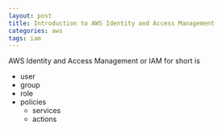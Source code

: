 ```yaml
---
layout: post
title: Introduction to AWS Identity and Access Management
categories: aws
tags: iam
---
```


AWS Identity and Access Management or IAM for short is

 <!--more-->

- user
- group
- role
- policies
  - services
  - actions
